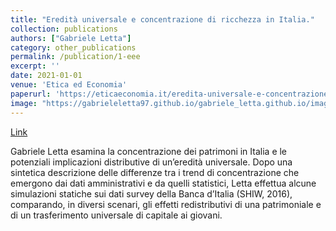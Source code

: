 ```yaml
---
title: "Eredità universale e concentrazione di ricchezza in Italia."
collection: publications
authors: ["Gabriele Letta"]
category: other_publications
permalink: /publication/1-eee
excerpt: ''
date: 2021-01-01
venue: 'Etica ed Economia'
paperurl: 'https://eticaeconomia.it/eredita-universale-e-concentrazione-di-ricchezza-in-italia/'
image: "https://gabrieleletta97.github.io/gabriele_letta.github.io/images/gini.jpg"  # Path to your image
---
```

[Link](https://eticaeconomia.it/eredita-universale-e-concentrazione-di-ricchezza-in-italia/)

Gabriele Letta esamina la concentrazione dei patrimoni in Italia e le potenziali implicazioni distributive di un’eredità universale. 
Dopo una sintetica descrizione delle differenze tra i trend di concentrazione che emergono dai dati amministrativi e da quelli statistici, 
Letta effettua alcune simulazioni statiche sui dati survey della Banca d’Italia (SHIW, 2016), comparando, in diversi scenari, gli effetti 
redistributivi di una patrimoniale e di un trasferimento universale di capitale ai giovani.
